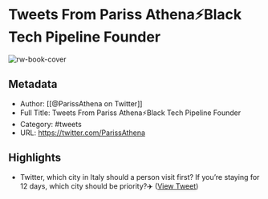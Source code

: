 # Tweets From Pariss Athena⚡️Black Tech Pipeline Founder

![rw-book-cover](https://pbs.twimg.com/profile_images/1740806518939717632/SxT4kX5g.jpg)

## Metadata
- Author: [[@ParissAthena on Twitter]]
- Full Title: Tweets From Pariss Athena⚡️Black Tech Pipeline Founder
- Category: #tweets
- URL: https://twitter.com/ParissAthena

## Highlights
- Twitter, which city in Italy should a person visit first? If you’re staying for 12 days, which city should be priority?✈️ ([View Tweet](https://twitter.com/ParissAthena/status/1451253688174104582))
